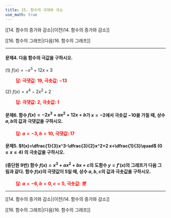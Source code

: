 ```yaml
---
title: 15. 함수의 극대와 극소
use_math: true
---
```

[[14. 함수의 증가와 감소|(이전)14. 함수의 증가와 감소]]

[[16. 함수의 그래프|(다음)16. 함수의 그래프]]

***
#### 문제4. 다음 함수의 극값을 구하시오.

(1) $f(x)=-x^3+12x+3$

**<span style="color: red;">$\qquad$답: 극댓값: $19$, 극솟값: $-13$</span>**

(2) $f(x)=x^4-2x^2+2$

**<span style="color: red;">$\qquad$답: 극댓값: $2$, 극솟값: $1$</span>**


#### 문제6. 함수 $f(x)=-2x^3+ax^2+12x+b$가 $x=-2$에서 극솟값 $-10$을 가질 때, 상수 $a, b$의 값과 극댓값을 구하시오.

**<span style="color: red;">$\qquad$답: $a=-3, b=10$, 극댓값: $17$</span>**


#### 문제5. $f(x)=\dfrac{1}{3}x^3-\dfrac{3}{2}x^2+2 x+\dfrac{1}{3}\quad$ $(0\le x\le4)$ 의 극솟값을 구하시오.

#### (중단원 9번) 함수 $f(x)=x^3+ax^2+bx+c$의 도함수 $y=f'(x)$의 그래프가 다음 그림과 같다. 함수 $f(x)$의 극댓값이 5일 때, 상수 $a, b, c$의 값과 극솟값을 구하시오.



**<span style="color: red;">$\qquad$답: $a=-6, b=0, c=5$, 극솟값: $톘$</span>**


***

[[14. 함수의 증가와 감소|(이전)14. 함수의 증가와 감소]]

[[16. 함수의 그래프|(다음)16. 함수의 그래프]]